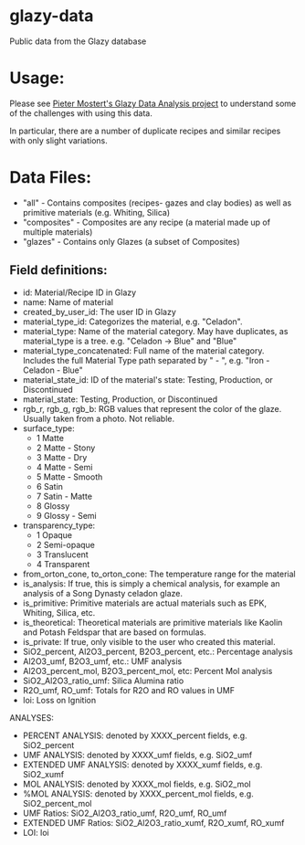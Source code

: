# glazy-data
Public data from the Glazy database

# Usage:

Please see [Pieter Mostert's Glazy Data Analysis project](https://github.com/PieterMostert/glazy-data-analysis) to understand some of the challenges with using this data.

In particular, there are a number of duplicate recipes and similar recipes with only slight variations.

# Data Files:

 * "all" - Contains composites (recipes- gazes and clay bodies) as well as primitive materials (e.g. Whiting, Silica)
 * "composites"  - Composites are any recipe (a material made up of multiple materials)
 * "glazes" - Contains only Glazes (a subset of Composites)

## Field definitions:

 * id: Material/Recipe ID in Glazy
 * name: Name of material
 * created_by_user_id: The user ID in Glazy
 * material_type_id: Categorizes the material, e.g. "Celadon".  
 * material_type: Name of the material category.  May have duplicates, as material_type is a tree.  e.g. "Celadon -> Blue" and "Blue"
 * material_type_concatenated: Full name of the material category.  Includes the full Material Type path separated by " - ", e.g. "Iron - Celadon - Blue"
 * material_state_id: ID of the material's state: Testing, Production, or Discontinued
 * material_state: Testing, Production, or Discontinued
 * rgb_r, rgb_g, rgb_b: RGB values that represent the color of the glaze.  Usually taken from a photo.  Not reliable.
 * surface_type:
   - 1	Matte
   - 2	Matte - Stony
   - 3	Matte - Dry
   - 4	Matte - Semi
   - 5	Matte - Smooth
   - 6	Satin
   - 7	Satin - Matte
   - 8	Glossy
   - 9	Glossy - Semi
 * transparency_type:
   - 1	Opaque
   - 2	Semi-opaque
   - 3	Translucent
   - 4	Transparent
 * from_orton_cone, to_orton_cone: The temperature range for the material
 * is_analysis: If true, this is simply a chemical analysis, for example an analysis of a Song Dynasty celadon glaze.
 * is_primitive: Primitive materials are actual materials such as EPK, Whiting, Silica, etc.
 * is_theoretical: Theoretical materials are primitive materials like Kaolin and Potash Feldspar that are based on formulas.
 * is_private: If true, only visible to the user who created this material.
 * SiO2_percent, Al2O3_percent, B2O3_percent, etc.: Percentage analysis
 * Al2O3_umf, B2O3_umf, etc.:  UMF analysis
 * Al2O3_percent_mol, B2O3_percent_mol, etc: Percent Mol analysis
 * SiO2_Al2O3_ratio_umf: Silica Alumina ratio
 * R2O_umf, RO_umf: Totals for R2O and RO values in UMF
 * loi: Loss on Ignition
 
 ANALYSES:

* PERCENT ANALYSIS: denoted by XXXX_percent fields, e.g. SiO2_percent
* UMF ANALYSIS: denoted by XXXX_umf fields, e.g. SiO2_umf
* EXTENDED UMF ANALYSIS: denoted by XXXX_xumf fields, e.g. SiO2_xumf
* MOL ANALYSIS: denoted by XXXX_mol fields, e.g. SiO2_mol
* %MOL ANALYSIS: denoted by XXXX_percent_mol fields, e.g. SiO2_percent_mol
* UMF Ratios:  SiO2_Al2O3_ratio_umf, R2O_umf, RO_umf
* EXTENDED UMF Ratios: SiO2_Al2O3_ratio_xumf, R2O_xumf, RO_xumf
* LOI: loi
